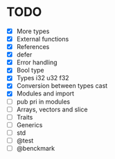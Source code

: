 # TODO

- [x] More types
- [x] External functions
- [x] References
- [x] defer
- [x] Error handling
- [x] Bool type
- [x] Types i32 u32 f32
- [x] Conversion between types cast
- [x] Modules and import
- [ ] pub pri in modules
- [ ] Arrays, vectors and slice
- [ ] Traits
- [ ] Generics
- [ ] std
- [ ] @test
- [ ] @benckmark